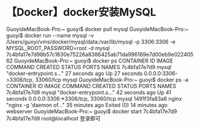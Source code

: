 # 【Docker】docker安装MySQL

GuoyideMacBook-Pro:~ guoyi$ docker pull mysql GuoyideMacBook-Pro:~ guoyi$ docker run --name mysql -v /Users/guoyi/vms/docker/mysql/data:/var/lib/mysql -p 3306:3306 -e MYSQL_ROOT_PASSWORD=root -d mysql 7c4bfa17e7d98b57c1630e75226a8386425ab71da996169e7d00eb9e02240562 GuoyideMacBook-Pro:~ guoyi$ docker ps CONTAINER ID IMAGE COMMAND CREATED STATUS PORTS NAMES 7c4bfa17e7d9 mysql "docker-entrypoint.s…" 27 seconds ago Up 27 seconds 0.0.0.0:3306->3306/tcp, 33060/tcp mysql GuoyideMacBook-Pro:~ guoyi$ docker ps -a CONTAINER ID IMAGE COMMAND CREATED STATUS PORTS NAMES 7c4bfa17e7d9 mysql "docker-entrypoint.s…" 42 seconds ago Up 41 seconds 0.0.0.0:3306->3306/tcp, 33060/tcp mysql 1491f3fa83a6 nginx "nginx -g 'daemon of…" 35 minutes ago Exited (0) 14 minutes ago webserver GuoyideMacBook-Pro:~ guoyi$ docker start 7c4bfa17e7d9 7c4bfa17e7d9 root@localhost 登录即可

 


